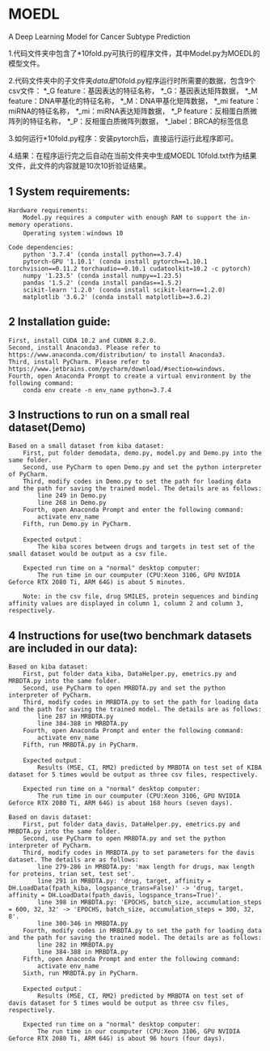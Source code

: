 # MOEDL

 A Deep Learning Model for Cancer Subtype Prediction

1.代码文件夹中包含了*10fold.py可执行的程序文件，其中Model.py为MOEDL的模型文件。

2.代码文件夹中的子文件夹*data是*10fold.py程序运行时所需要的数据，包含9个csv文件：
	  *_G feature：基因表达的特征名称，
	  *_G：基因表达矩阵数据，
	  *_M feature：DNA甲基化的特征名称，
	  *_M：DNA甲基化矩阵数据，
	  *_mi feature：miRNA的特征名称，
	  *_mi：miRNA表达矩阵数据，
	  *_P feature：反相蛋白质微阵列的特征名称，
	  *_P：反相蛋白质微阵列数据，
	  *_label：BRCA的标签信息

3.如何运行*10fold.py程序：安装pytorch后，直接运行运行此程序即可。

4.结果：在程序运行完之后自动在当前文件夹中生成MOEDL 10fold.txt作为结果文件，此文件的内容就是10次10折验证结果。  



## 1 System requirements:

```
Hardware requirements: 
	Model.py requires a computer with enough RAM to support the in-memory operations.
	Operating system：windows 10

Code dependencies:
	python '3.7.4' (conda install python==3.7.4)
	pytorch-GPU '1.10.1' (conda install pytorch==1.10.1 torchvision==0.11.2 torchaudio==0.10.1 cudatoolkit=10.2 -c pytorch)
	numpy '1.23.5' (conda install numpy==1.23.5)
	pandas '1.5.2' (conda install pandas==1.5.2)
	scikit-learn '1.2.0' (conda install scikit-learn==1.2.0)
	matplotlib '3.6.2' (conda install matplotlib==3.6.2)
```

## 2 Installation guide:

```
First, install CUDA 10.2 and CUDNN 8.2.0.
Second, install Anaconda3. Please refer to https://www.anaconda.com/distribution/ to install Anaconda3.
Third, install PyCharm. Please refer to https://www.jetbrains.com/pycharm/download/#section=windows.
Fourth, open Anaconda Prompt to create a virtual environment by the following command:
	conda env create -n env_name python=3.7.4
```

## 3 Instructions to run on a small real dataset(Demo)

```
Based on a small dataset from kiba dataset:
	First, put folder demodata, demo.py, model.py and Demo.py into the same folder.
	Second, use PyCharm to open Demo.py and set the python interpreter of PyCharm.
	Third, modify codes in Demo.py to set the path for loading data and the path for saving the trained model. The details are as follows:
		line 249 in Demo.py
		line 268 in Demo.py
	Fourth, open Anaconda Prompt and enter the following command:
		activate env_name
	Fifth, run Demo.py in PyCharm.

	Expected output：
		The kiba scores between drugs and targets in test set of the small dataset would be output as a csv file.
	
	Expected run time on a "normal" desktop computer:
		The run time in our coumputer (CPU:Xeon 3106, GPU NVIDIA Geforce RTX 2080 Ti, ARM 64G) is about 5 minutes.

	Note: in the csv file, drug SMILES, protein sequences and binding affinity values are displayed in column 1, column 2 and column 3, respectively. 
```

## 4 Instructions for use(two benchmark datasets are included in our data):

```
Based on kiba dataset:
	First, put folder data_kiba, DataHelper.py, emetrics.py and MRBDTA.py into the same folder.
	Second, use PyCharm to open MRBDTA.py and set the python interpreter of PyCharm.
	Third, modify codes in MRBDTA.py to set the path for loading data and the path for saving the trained model. The details are as follows:
		line 287 in MRBDTA.py
		line 384-388 in MRBDTA.py
	Fourth, open Anaconda Prompt and enter the following command:
		activate env_name
	Fifth, run MRBDTA.py in PyCharm.

	Expected output：
		Results (MSE, CI, RM2) predicted by MRBDTA on test set of KIBA dataset for 5 times would be output as three csv files, respectively.

	Expected run time on a "normal" desktop computer:
		The run time in our coumputer (CPU:Xeon 3106, GPU NVIDIA Geforce RTX 2080 Ti, ARM 64G) is about 168 hours (seven days).

Based on davis dataset:
	First, put folder data_davis, DataHelper.py, emetrics.py and MRBDTA.py into the same folder.
	Second, use PyCharm to open MRBDTA.py and set the python interpreter of PyCharm.
	Third, modify codes in MRBDTA.py to set parameters for the davis dataset. The details are as follows:
		line 279-286 in MRBDTA.py: 'max length for drugs, max length for proteins, trian set, test set'.
		line 291 in MRBDTA.py: 'drug, target, affinity = DH.LoadData(fpath_kiba, logspance_trans=False)' -> 'drug, target, affinity = DH.LoadData(fpath_davis, logspance_trans=True)'.
		line 398 in MRBDTA.py: 'EPOCHS, batch_size, accumulation_steps = 600, 32, 32' -> 'EPOCHS, batch_size, accumulation_steps = 300, 32, 8'.
		line 300-346 in MRBDTA.py
	Fourth, modify codes in MRBDTA.py to set the path for loading data and the path for saving the trained model. The details are as follows:
		line 282 in MRBDTA.py
		line 384-388 in MRBDTA.py
	Fifth, open Anaconda Prompt and enter the following command:
		activate env_name
	Sixth, run MRBDTA.py in PyCharm.

	Expected output：
		Results (MSE, CI, RM2) predicted by MRBDTA on test set of davis dataset for 5 times would be output as three csv files, respectively.

	Expected run time on a "normal" desktop computer:
		The run time in our coumputer (CPU:Xeon 3106, GPU NVIDIA Geforce RTX 2080 Ti, ARM 64G) is about 96 hours (four days).
```
